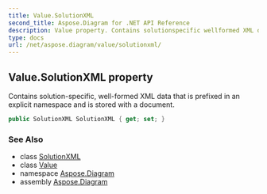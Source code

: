 ```yaml
---
title: Value.SolutionXML
second_title: Aspose.Diagram for .NET API Reference
description: Value property. Contains solutionspecific wellformed XML data that is prefixed in an explicit namespace and is stored with a document
type: docs
url: /net/aspose.diagram/value/solutionxml/
---
```

## Value.SolutionXML property

Contains solution-specific, well-formed XML data that is prefixed in an explicit namespace and is stored with a document.

```csharp
public SolutionXML SolutionXML { get; set; }
```

### See Also

* class [SolutionXML](../../solutionxml/)
* class [Value](../)
* namespace [Aspose.Diagram](../../value/)
* assembly [Aspose.Diagram](../../../)


